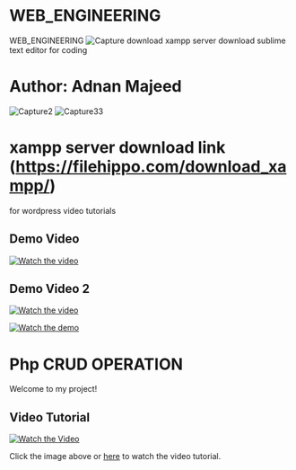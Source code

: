 # WEB_ENGINEERING
WEB_ENGINEERING
![Capture](https://github.com/user-attachments/assets/be362a30-f901-4dd9-8a8d-ee6a062b564b)
download xampp server
download sublime text editor for coding
# Author: Adnan Majeed
![Capture2](https://github.com/user-attachments/assets/c5e05a8d-b30f-49d5-854b-d1f9f8aeb435)
![Capture33](https://github.com/user-attachments/assets/cc669c1c-23ba-48e6-94c4-7ff6396acbfe)
# xampp server download link  (https://filehippo.com/download_xampp/)
for wordpress video tutorials
 
 

## Demo Video

[![Watch the video](https://img.youtube.com/vi/RwgGg6c2Dqw/hqdefault.jpg)](https://www.youtube.com/watch?v=RwgGg6c2Dqw&t=5s)


## Demo Video 2

[![Watch the video](https://img.youtube.com/vi/xJIMysr3Uq8/hqdefault.jpg)](https://www.youtube.com/watch?v=xJIMysr3Uq8)

[![Watch the demo](https://img.youtube.com/vi/dMDkwax9gwg/0.jpg)](https://www.youtube.com/watch?v=dMDkwax9gwg&t=186s)


# Php CRUD OPERATION 

Welcome to my project!

## Video Tutorial
[![Watch the Video](https://img.youtube.com/vi/MzMfOD2SQEw/0.jpg)](https://www.youtube.com/watch?v=MzMfOD2SQEw)


Click the image above or [here](https://www.youtube.com/watch?v=MzMfOD2SQEw) to watch the video tutorial.
